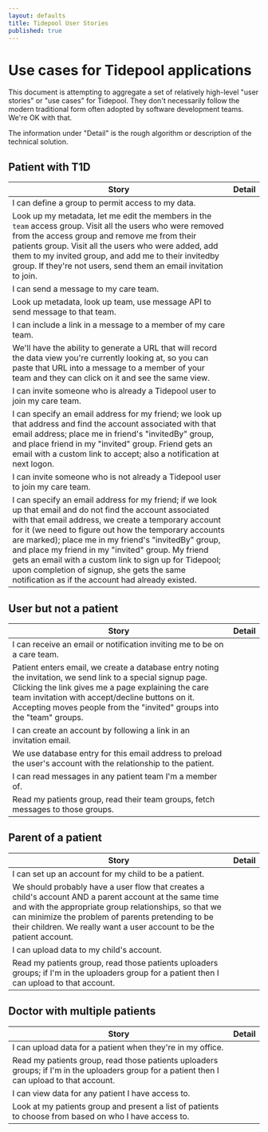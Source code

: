 ```yaml
---
layout: defaults
title: Tidepool User Stories
published: true
---
```

# Use cases for Tidepool applications
This document is attempting to aggregate a set of relatively high-level "user stories" or "use cases" for Tidepool. They don't necessarily follow the modern traditional form often adopted by software development teams. We're OK with that.

The information under "Detail" is the rough algorithm or description of the technical solution.

## Patient with T1D

| Story | Detail |
| ---- | ---- |
| I can define a group to permit access to my data. 
| Look up my metadata, let me edit the members in the ```team``` access group. Visit all the users who were removed from the access group and remove me from their patients group. Visit all the users who were added, add them to my invited group, and add me to their invitedby group. If they're not users, send them an email invitation to join.
| I can send a message to my care team.
| Look up metadata, look up team, use message API to send message to that team.|
| I can include a link in a message to a member of my care team.
| We'll have the ability to generate a URL that will record the data view you're currently looking at, so you can paste that URL into a message to a member of your team and they can click on it and see the same view.|
| I can invite someone who is already a Tidepool user to join my care team.
| I can specify an email address for my friend; we look up that address and find the account associated with that email address; place me in friend's "invitedBy" group, and place friend in my "invited" group. Friend gets an email with a custom link to accept; also a notification at next logon.|
| I can invite someone who is not already a Tidepool user to join my care team.
| I can specify an email address for my friend; if we look up that email and do not find the account associated with that email address, we create a temporary account for it (we need to figure out how the temporary accounts are marked); place me in my friend's "invitedBy" group, and place my friend in my "invited" group. My friend gets an email with a custom link to sign up for Tidepool; upon completion of signup, she gets the same notification as if the account had already existed.|


## User but not a patient

| Story | Detail |
| ---- | ---- |
| I can receive an email or notification inviting me to be on a care team.
| Patient enters email, we create a database entry noting the invitation, we send link to a special signup page. Clicking the link gives me a page explaining the care team invitation with accept/decline buttons on it. Accepting moves people from the "invited" groups into the "team" groups. |
| I can create an account by following a link in an invitation email.
| We use database entry for this email address to preload the user's account with the relationship to the patient. |
| I can read messages in any patient team I'm a member of.
| Read my patients group, read their team groups, fetch messages to those groups. |

## Parent of a patient

| Story | Detail |
| ---- | ---- |
| I can set up an account for my child to be a patient.
| We should probably have a user flow that creates a child's account AND a parent account at the same time and with the appropriate group relationships, so that we can minimize the problem of parents pretending to be their children. We really want a user account to be the patient account. |
| I can upload data to my child's account.
| Read my patients group, read those patients uploaders groups; if I'm in the uploaders group for a patient then I can upload to that account. |

## Doctor with multiple patients

| Story | Detail |
| ---- | ---- |
| I can upload data for a patient when they're in my office.
| Read my patients group, read those patients uploaders groups; if I'm in the uploaders group for a patient then I can upload to that account. |
| I can view data for any patient I have access to.
| Look at my patients group and present a list of patients to choose from based on who I have access to. |

